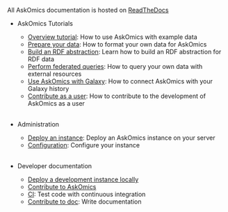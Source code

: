 <!--
.. title: Documentation
.. slug: docs
.. date: 2020-05-12 12:44:31 UTC+02:00
.. tags: 
.. category: 
.. link: 
.. description: 
.. type: text
-->

All AskOmics documentation is hosted on [ReadTheDocs](https://flaskomics.readthedocs.io)


- AskOmics Tutorials
    - [Overview tutorial](https://flaskomics.readthedocs.io/en/latest/tutorial/): How to use AskOmics with example data
    - [Prepare your data](https://flaskomics.readthedocs.io/en/latest/data/): How to format your own data for AskOmics
    - [Build an RDF abstraction](https://flaskomics.readthedocs.io/en/latest/abstraction/): Learn how to build an RDF abstraction for RDF data
    - [Perform federated queries](https://flaskomics.readthedocs.io/en/latest/federation/): How to query your own data with external resources
    - [Use AskOmics with Galaxy](https://flaskomics.readthedocs.io/en/latest/galaxy/): How to connect AskOmics with your Galaxy history
    - [Contribute as a user](https://flaskomics.readthedocs.io/en/latest/issues/): How to contribute to the development of AskOmics as a user
<br /><br />

- Administration
    - [Deploy an instance](https://flaskomics.readthedocs.io/en/latest/production-deployment/): Deploy an AskOmics instance on your server
    - [Configuration](https://flaskomics.readthedocs.io/en/latest/configure/): Configure your instance
<br /><br />

- Developer documentation
    - [Deploy a development instance locally](https://flaskomics.readthedocs.io/en/latest/dev-deployment/)
    - [Contribute to AskOmics](https://flaskomics.readthedocs.io/en/latest/contribute/)
    - [CI](https://flaskomics.readthedocs.io/en/latest/ci/): Test code with continuous integration
    - [Contribute to doc](https://flaskomics.readthedocs.io/en/latest/docs/): Write documentation

